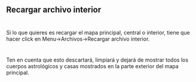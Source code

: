 ## Recargar archivo interior
#
Si lo que quieres es recargar el mapa principal, central o interior, tiene que hacer click en Menu&rarr;Archivos&rarr;Recargar archivo interior.
#
Ten en cuenta que esto descartará, limpiará y dejará de mostrar todos los cuerpos astrológicos y casas mostrados en la parte exterior del mapa principal.
#
